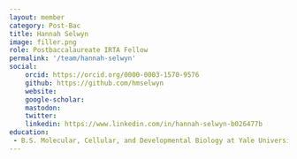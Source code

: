 ```yaml
---
layout: member
category: Post-Bac
title: Hannah Selwyn
image: filler.png
role: Postbaccalaureate IRTA Fellow
permalink: '/team/hannah-selwyn'
social:
    orcid: https://orcid.org/0000-0003-1570-9576
    github: https://github.com/hmselwyn
    website: 
    google-scholar: 
    mastodon:
    twitter: 
    linkedin: https://www.linkedin.com/in/hannah-selwyn-b026477b
education:
 - B.S. Molecular, Cellular, and Developmental Biology at Yale University 
---
```

